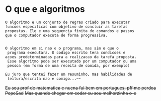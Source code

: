 # **O que e algoritmos**

    O algoritmo e um conjunto de regras criado para executar 
    funcoes especificas com objetivo de concluir as tarefas 
    propostas. Ele e uma sequencia finita de comandos e passos 
    que o computador executa de forma progressiva.


    O algoritmo em si nao e o programa, mas sim o que o
     programa executara. O codigo escrito tera condicoes e 
    acoes predeterminadas para a realizacao da tarefa proposta.
     Esse algoritmo pode ser executado por um computador ou uma 
     pessoa (em forma de uma receita de comida, por exemplo)

    Eu juro que tentei fazer um resuminho, mas habilidades de
     leitura/escrita nao e comigo...~~

~~Eu sou prof de matematica e nucna fui bem em portugues, pff me perdoa PepeSad~~
~~Mas quando chegar em codar eu sou melhorzinha o-o~~